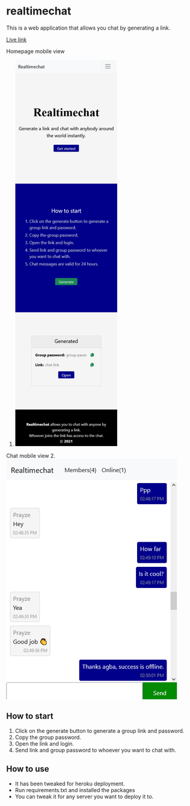# realtimechat
This is a web application that allows you chat by generating a link.

[Live link](https://linkchatapp.herokuapp.com/)


Homepage mobile view
1. ![GitHub Logo](https://github.com/faith-ware/images/blob/master/chatappmobile.png)


Chat mobile view
2. ![GitHub Logo](https://github.com/faith-ware/images/blob/master/groupchatmobile.png)

## How to start
1. Click on the generate button to generate a group link and password.
2. Copy the group password.
3. Open the link and login.
4. Send link and group password to whoever you want to chat with.


## How to use

- It has been tweaked for heroku deployment. 
- Run requirements.txt and installed the packages
- You can tweak it for any server you want to deploy it to.

